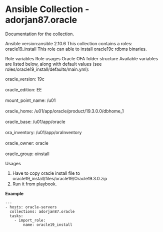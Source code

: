 # Ansible Collection - adorjan87.oracle

Documentation for the collection.

Ansible version:ansible 2.10.6
This collection contains a roles: oracle19_install
This role can able to install oracle19c rdbms binaries.


Role variables
Role usages Oracle OFA folder structure
Available variables are listed below, along with default values (see roles/oracle19_install/defaults/main.yml):

oracle_version: 19c</br>  
oracle_edition: EE</br>  
mount_point_name: /u01</br>  
oracle_home: /u01/app/oracle/product/19.3.0.0/dbhome_1</br>  
oracle_base: /u01/app/oracle</br>  
ora_inventory: /u01/app/oraInventory</br>  
oracle_owner: oracle</br>  
oracle_group: oinstall</br>  


Usages

1. Have to copy oracle install file to oracle19_install/files/oracle19/Oracle19.3.0.zip
2. Run it from playbook.

**Example**

```ansible
---
- hosts: oracle-servers
  collections: adorjan87.oracle
  tasks:
    - import_role:
        name: oracle19_install

```
